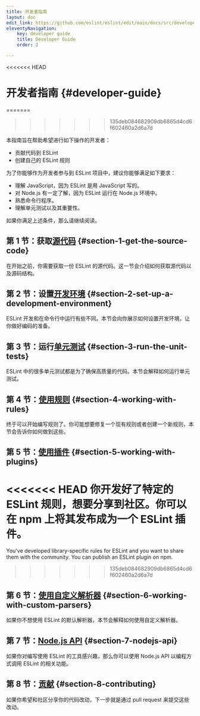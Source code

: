 ```yaml
---
title: 开发者指南
layout: doc
edit_link: https://github.com/eslint/eslint/edit/main/docs/src/developer-guide/index.md
eleventyNavigation:
    key: developer guide 
    title: Developer Guide 
    order: 2

---
```

<<<<<<< HEAD
<!-- Note: No pull requests accepted for this file. See README.md in the root directory for details. -->

# 开发者指南 {#developer-guide}
=======
>>>>>>> 135deb084682909db6865d4cd6f602460a2d6a7d

本指南旨在帮助希望进行如下操作的开发者：

* 贡献代码到 ESLint
* 创建自己的 ESLint 规则

为了你能够作为开发者参与到 ESLint 项目中，建议你能够满足如下要求：

* 理解 JavaScript，因为 ESLint 是用 JavaScript 写的。
* 对 Node.js 有一定了解，因为 ESLint 运行在 Node.js 环境中。
* 熟悉命令行程序。
* 理解单元测试以及其重要性。

如果你满足上述条件，那么请继续阅读。

## 第 1 节：获取[源代码](source-code) {#section-1-get-the-source-code}

在开始之前，你需要获取一份 ESLint 的源代码。这一节会介绍如何获取源代码以及源码结构。

## 第 2 节：设置[开发环境](development-environment) {#section-2-set-up-a-development-environment}

ESLint 开发和在命令行中运行有些不同。本节会向你展示如何设置开发环境，让你做好编码的准备。

## 第 3 节：运行[单元测试](unit-tests) {#section-3-run-the-unit-tests}

ESLint 中的很多单元测试都是为了确保高质量的代码。本节会解释如何运行单元测试。

## 第 4 节：[使用规则](working-with-rules) {#section-4-working-with-rules}

终于可以开始编写规则了。你可能想要修复一个现有规则或者创建一个新规则，本节会告诉你如何做到这些。

## 第 5 节：[使用插件](working-with-plugins) {#section-5-working-with-plugins}

<<<<<<< HEAD
你开发好了特定的 ESLint 规则，想要分享到社区。你可以在 npm 上将其发布成为一个 ESLint 插件。
=======
You've developed library-specific rules for ESLint and you want to share them with the community. You can publish an ESLint plugin on npm.
>>>>>>> 135deb084682909db6865d4cd6f602460a2d6a7d

## 第 6 节：[使用自定义解析器](working-with-custom-parsers) {#section-6-working-with-custom-parsers}

如果你不想使用 ESLint 的默认解析器，本节会解释如何使用自定义解析器。

## 第 7 节：[Node.js API](nodejs-api) {#section-7-nodejs-api}

如果你对编写使用 ESLint 的工具感兴趣，那么你可以使用 Node.js API 以编程方式调用 ESLint 的相关功能。

## 第 8 节：[贡献](contributing/) {#section-8-contributing}

如果你希望和社区分享你的代码改动，下一步就是通过 pull request 来提交这些改动。
